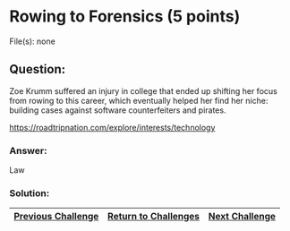 # Rowing to Forensics (5 points)

File(s): none

## Question:

Zoe Krumm suffered an injury in college that ended up shifting her focus from rowing to this career, which eventually helped her find her niche: building cases against software counterfeiters and pirates.

https://roadtripnation.com/explore/interests/technology

### Answer:

Law

### Solution:



| [Previous Challenge](/Challenges/Investigate/3) | [Return to Challenges](/Challenges/../../../#modules) | [Next Challenge](/Challenges/Investigate/5) |
| :------- | :-----: | ------: |